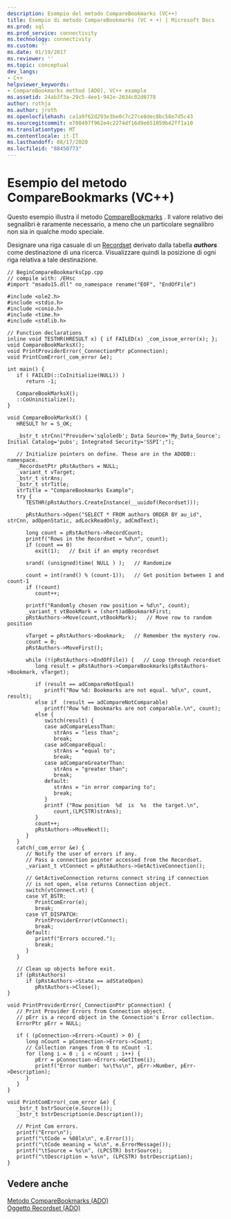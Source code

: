 ```yaml
---
description: Esempio del metodo CompareBookmarks (VC++)
title: Esempio di metodo CompareBookmarks (VC + +) | Microsoft Docs
ms.prod: sql
ms.prod_service: connectivity
ms.technology: connectivity
ms.custom: ''
ms.date: 01/19/2017
ms.reviewer: ''
ms.topic: conceptual
dev_langs:
- C++
helpviewer_keywords:
- CompareBookmarks method [ADO], VC++ example
ms.assetid: 24ab3f3a-29c5-4ee1-942e-2634c02d0778
author: rothja
ms.author: jroth
ms.openlocfilehash: ca1a9f62d293e3be0c7c27ce8dec8bc58e7d5c43
ms.sourcegitcommit: e700497f962e4c2274df16d9e651059b42ff1a10
ms.translationtype: MT
ms.contentlocale: it-IT
ms.lasthandoff: 08/17/2020
ms.locfileid: "88450773"
---
```

# <a name="comparebookmarks-method-example-vc"></a>Esempio del metodo CompareBookmarks (VC++)
Questo esempio illustra il metodo [CompareBookmarks](../../../ado/reference/ado-api/comparebookmarks-method-ado.md) . Il valore relativo dei segnalibri è raramente necessario, a meno che un particolare segnalibro non sia in qualche modo speciale.  
  
 Designare una riga casuale di un [Recordset](../../../ado/reference/ado-api/recordset-object-ado.md) derivato dalla tabella ***authors*** come destinazione di una ricerca. Visualizzare quindi la posizione di ogni riga relativa a tale destinazione.  
  
```  
// BeginCompareBookmarksCpp.cpp  
// compile with: /EHsc  
#import "msado15.dll" no_namespace rename("EOF", "EndOfFile")  
  
#include <ole2.h>  
#include <stdio.h>  
#include <conio.h>  
#include <time.h>  
#include <stdlib.h>  
  
// Function declarations  
inline void TESTHR(HRESULT x) { if FAILED(x) _com_issue_error(x); };  
void CompareBookMarksX();  
void PrintProviderError(_ConnectionPtr pConnection);  
void PrintComError(_com_error &e);  
  
int main() {  
   if ( FAILED(::CoInitialize(NULL)) )  
      return -1;  
  
   CompareBookMarksX();  
   ::CoUninitialize();  
}  
  
void CompareBookMarksX() {  
   HRESULT hr = S_OK;  
  
   _bstr_t strCnn("Provider='sqloledb'; Data Source='My_Data_Source'; Initial Catalog='pubs'; Integrated Security='SSPI';");  
  
   // Initialize pointers on define. These are in the ADODB::  namespace.  
   _RecordsetPtr pRstAuthors = NULL;  
   _variant_t vTarget;  
   _bstr_t strAns;  
   _bstr_t strTitle;  
   strTitle = "CompareBookmarks Example";  
   try {      
      TESTHR(pRstAuthors.CreateInstance(__uuidof(Recordset)));  
  
      pRstAuthors->Open("SELECT * FROM authors ORDER BY au_id", strCnn, adOpenStatic, adLockReadOnly, adCmdText);  
  
      long count = pRstAuthors->RecordCount;  
      printf("Rows in the Recordset = %d\n", count);  
      if (count == 0)   
         exit(1);   // Exit if an empty recordset  
  
      srand( (unsigned)time( NULL ) );   // Randomize  
  
      count = int(rand() % (count-1));   // Get position between 1 and count-1  
      if (!count)   
         count++;  
  
      printf("Randomly chosen row position = %d\n", count);  
      _variant_t vtBookMark = (short)adBookmarkFirst;  
      pRstAuthors->Move(count,vtBookMark);   // Move row to random position  
  
      vTarget = pRstAuthors->Bookmark;   // Remember the mystery row.  
      count = 0;  
      pRstAuthors->MoveFirst();  
  
      while (!(pRstAuthors->EndOfFile)) {   // Loop through recordset  
         long result = pRstAuthors->CompareBookmarks(pRstAuthors->Bookmark, vTarget);  
  
         if (result == adCompareNotEqual)  
            printf("Row %d: Bookmarks are not equal. %d\n", count, result);  
         else if  (result == adCompareNotComparable)   
            printf("Row %d: Bookmarks are not comparable.\n", count);  
         else {  
            switch(result) {  
            case adCompareLessThan:  
               strAns = "less than";  
               break;  
            case adCompareEqual:  
               strAns = "equal to";  
               break;  
            case adCompareGreaterThan:  
               strAns = "greater than";  
               break;  
            default:  
               strAns = "in error comparing to";  
               break;  
            }  
            printf ("Row position  %d  is  %s  the target.\n",  
               count,(LPCSTR)strAns);  
         }  
         count++;  
         pRstAuthors->MoveNext();  
      }  
   }  
   catch(_com_error &e) {  
      // Notify the user of errors if any.  
      // Pass a connection pointer accessed from the Recordset.  
      _variant_t vtConnect = pRstAuthors->GetActiveConnection();  
  
      // GetActiveConnection returns connect string if connection  
      // is not open, else returns Connection object.  
      switch(vtConnect.vt) {  
      case VT_BSTR:  
         PrintComError(e);  
         break;  
      case VT_DISPATCH:  
         PrintProviderError(vtConnect);  
         break;  
      default:  
         printf("Errors occured.");  
         break;  
      }  
   }  
  
   // Clean up objects before exit.  
   if (pRstAuthors)  
      if (pRstAuthors->State == adStateOpen)  
         pRstAuthors->Close();  
}  
  
void PrintProviderError(_ConnectionPtr pConnection) {  
   // Print Provider Errors from Connection object.  
   // pErr is a record object in the Connection's Error collection.  
   ErrorPtr pErr = NULL;  
  
   if ( (pConnection->Errors->Count) > 0) {  
      long nCount = pConnection->Errors->Count;  
      // Collection ranges from 0 to nCount -1.  
      for (long i = 0 ; i < nCount ; i++) {  
         pErr = pConnection->Errors->GetItem(i);  
         printf("Error number: %x\t%s\n", pErr->Number, pErr->Description);  
      }  
   }  
}  
  
void PrintComError(_com_error &e) {  
   _bstr_t bstrSource(e.Source());  
   _bstr_t bstrDescription(e.Description());  
  
   // Print Com errors.    
   printf("Error\n");  
   printf("\tCode = %08lx\n", e.Error());  
   printf("\tCode meaning = %s\n", e.ErrorMessage());  
   printf("\tSource = %s\n", (LPCSTR) bstrSource);  
   printf("\tDescription = %s\n", (LPCSTR) bstrDescription);  
}  
```  
  
## <a name="see-also"></a>Vedere anche  
 [Metodo CompareBookmarks (ADO)](../../../ado/reference/ado-api/comparebookmarks-method-ado.md)   
 [Oggetto Recordset (ADO)](../../../ado/reference/ado-api/recordset-object-ado.md)
